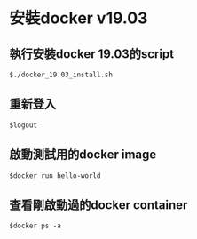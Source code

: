 # 安裝docker v19.03
## 執行安裝docker 19.03的script 
```
$./docker_19.03_install.sh
```

## 重新登入 
```
$logout
```

## 啟動測試用的docker image 
```
$docker run hello-world
```

## 查看剛啟動過的docker container
```
$docker ps -a
```
